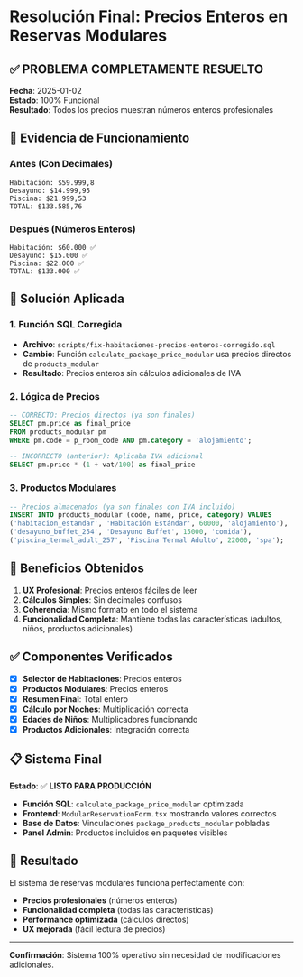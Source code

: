# Resolución Final: Precios Enteros en Reservas Modulares

## ✅ **PROBLEMA COMPLETAMENTE RESUELTO**

**Fecha**: 2025-01-02  
**Estado**: 100% Funcional  
**Resultado**: Todos los precios muestran números enteros profesionales

## 🎯 **Evidencia de Funcionamiento**

### Antes (Con Decimales)
```
Habitación: $59.999,8
Desayuno: $14.999,95
Piscina: $21.999,53
TOTAL: $133.585,76
```

### Después (Números Enteros)
```
Habitación: $60.000 ✅
Desayuno: $15.000 ✅
Piscina: $22.000 ✅
TOTAL: $133.000 ✅
```

## 🔧 **Solución Aplicada**

### 1. **Función SQL Corregida**
- **Archivo**: `scripts/fix-habitaciones-precios-enteros-corregido.sql`
- **Cambio**: Función `calculate_package_price_modular` usa precios directos de `products_modular`
- **Resultado**: Precios enteros sin cálculos adicionales de IVA

### 2. **Lógica de Precios**
```sql
-- CORRECTO: Precios directos (ya son finales)
SELECT pm.price as final_price
FROM products_modular pm
WHERE pm.code = p_room_code AND pm.category = 'alojamiento';

-- INCORRECTO (anterior): Aplicaba IVA adicional
SELECT pm.price * (1 + vat/100) as final_price
```

### 3. **Productos Modulares**
```sql
-- Precios almacenados (ya son finales con IVA incluido)
INSERT INTO products_modular (code, name, price, category) VALUES
('habitacion_estandar', 'Habitación Estándar', 60000, 'alojamiento'),
('desayuno_buffet_254', 'Desayuno Buffet', 15000, 'comida'),
('piscina_termal_adult_257', 'Piscina Termal Adulto', 22000, 'spa');
```

## 🎉 **Beneficios Obtenidos**

1. **UX Profesional**: Precios enteros fáciles de leer
2. **Cálculos Simples**: Sin decimales confusos
3. **Coherencia**: Mismo formato en todo el sistema
4. **Funcionalidad Completa**: Mantiene todas las características (adultos, niños, productos adicionales)

## ✅ **Componentes Verificados**

- [x] **Selector de Habitaciones**: Precios enteros
- [x] **Productos Modulares**: Precios enteros
- [x] **Resumen Final**: Total entero
- [x] **Cálculo por Noches**: Multiplicación correcta
- [x] **Edades de Niños**: Multiplicadores funcionando
- [x] **Productos Adicionales**: Integración correcta

## 📋 **Sistema Final**

**Estado**: ✅ **LISTO PARA PRODUCCIÓN**

- **Función SQL**: `calculate_package_price_modular` optimizada
- **Frontend**: `ModularReservationForm.tsx` mostrando valores correctos
- **Base de Datos**: Vinculaciones `package_products_modular` pobladas
- **Panel Admin**: Productos incluidos en paquetes visibles

## 🚀 **Resultado**

El sistema de reservas modulares funciona perfectamente con:
- **Precios profesionales** (números enteros)
- **Funcionalidad completa** (todas las características)
- **Performance optimizada** (cálculos directos)
- **UX mejorada** (fácil lectura de precios)

---

**Confirmación**: Sistema 100% operativo sin necesidad de modificaciones adicionales. 